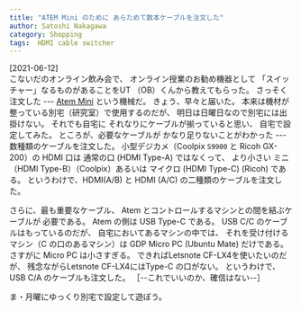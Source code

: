```yaml
---
title: "ATEM Mini のために あらためて数本ケーブルを注文した"
author: Satoshi Nakagawa
category: Shopping
tags:  HDMI cable switcher
---
```


[2021-06-12]  
 こないだのオンライン飲み会で、
オンライン授業のお勧め機器として
「スイッチャー」なるものがあることをUT （OB）くんから教えてもらった。
さっそく注文した ---
[Atem Mini](https://www.blackmagicdesign.com/jp/products/atemmini) という機械だ。 
きょう、早々と届いた。
本来は機材が整っている別宅（研究室）で使用するのだが、
明日は日曜日なので別宅には出掛けない。
それでも自宅に
それなりにケーブルが揃っていると思い、
自宅で設定してみた。
ところが、必要なケーブルが
かなり足りないことがわかった ---
数種類のケーブルを注文した。
小型デジカメ（Coolpix `S9900` と Ricoh GX-200）の HDMI 口は
通常の口 (HDMI Type-A) ではなくって、
より小さい
ミニ （HDMI Type-B）（Coolpix）あるいは
マイクロ (HDMI Type-C) (Ricoh) である。
というわけで、HDMI(A/B) と HDMI (A/C) の二種類のケーブルを注文した。

 さらに、最も重要なケーブル、
Atem とコントロールするマシンとの間を結ぶケーブルが
必要である。
Atem の側は USB Type-C である。
USB C/C のケーブルはもっているのだが、
自宅においてあるマシンの中では、
それを受け付けるマシン（C の口のあるマシン）は
GDP Micro PC (Ubuntu Mate)  だけである。
さすがに Micro PC は小さすぎる。
できればLetsnote CF-LX4を使いたいのだが、
残念ながらLetsnote CF-LX4にはType-C の口がない。
というわけで、
USB C/A のケーブルも注文した。
［--これでいいのか、確信はない--］

 ま・月曜にゆっくり別宅で設定して遊ぼう。

